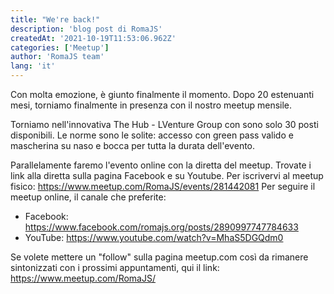 ```yaml
---
title: "We're back!"
description: 'blog post di RomaJS'
createdAt: '2021-10-19T11:53:06.962Z'
categories: ['Meetup']
author: 'RomaJS team'
lang: 'it'
---
```


Con molta emozione, è giunto finalmente il momento. Dopo 20 estenuanti mesi, torniamo finalmente in presenza con il nostro meetup mensile.

Torniamo nell'innovativa The Hub - LVenture Group con sono solo 30 posti disponibili. Le norme sono le solite: accesso con green pass valido e mascherina su naso e bocca per tutta la durata dell'evento.

Parallelamente faremo l'evento online con la diretta del meetup. Trovate i link alla diretta sulla pagina Facebook e su Youtube.
Per iscrivervi al meetup fisico: https://www.meetup.com/RomaJS/events/281442081
Per seguire il meetup online, il canale che preferite:

- Facebook: https://www.facebook.com/romajs.org/posts/2890997747784633
- YouTube: https://www.youtube.com/watch?v=MhaS5DGQdm0

Se volete mettere un "follow" sulla pagina meetup.com così da rimanere sintonizzati con i prossimi appuntamenti, qui il link: https://www.meetup.com/RomaJS/

